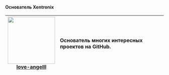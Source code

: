 
#### Основатель Xentronix

| <img src="https://github.com/love-angelll.png" width="150"><br> [**love-angelll**](https://github.com/love-angelll) | <p align="left">Основатель многих интересных проектов на GitHub.</p> |
|--------------------------------------------------|------------------------------------------------------------------------------------------------| 

<!-- включатся когда будет какой-то соавтор
#### Соавторы 

| <img src="https://github.com/love-angelll.png" width="150"> [**love-angelll**](https://github.com/love-angelll) | <p align="left">Основатель многих интересных проектов на GitHub.</p> |
|--------------------------------------------------|------------------------------------------------------------------------------------------------| 
-->




<!--
## Правила и рекомендации для тех, кто хочет внести свой вклад в проект.
- CODE_OF_CONDUCT.md — кодекс поведения для участников проекта.
- SECURITY.md — информация о безопасности и способах сообщения о проблемах.
- CHANGELOG.md — список изменений между версиями проекта.
- TODO.md — список задач, запланированных
- PRIVACY.md — политика конфиденциальности.
- TERMS.md — условия использования.
-->
